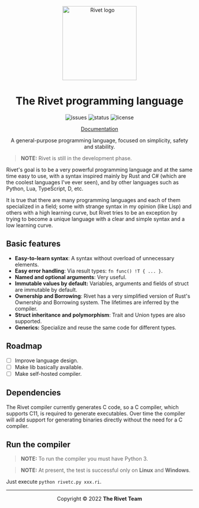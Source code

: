 <div align="center">

<img src="docs/assets/logo.png" alt="Rivet logo" width="200" height="200"/>

# The Rivet programming language

![issues](https://img.shields.io/github/issues/rivet-lang/rivet?style=flat-square)
![status](https://img.shields.io/badge/status-alpha-blue?style=flat-square)
![license](https://img.shields.io/github/license/rivet-lang/rivet?style=flat-square)

[Documentation](docs/00_getting_started.md)

<!--
•
[Changelog](CHANGELOG.md)
-->

A general-purpose programming language, focused on simplicity, safety and stability.

</div>

> **NOTE:** Rivet is still in the development phase.

Rivet's goal is to be a very powerful programming language and at the same time easy
to use, with a syntax inspired mainly by Rust and C# (which are the coolest languages
I've ever seen), and by other languages such as Python, Lua, TypeScript, D, etc.

It is true that there are many programming languages and each of them specialized in
a field; some with strange syntax in my opinion (like Lisp) and others with a high
learning curve, but Rivet tries to be an exception by trying to become a unique
language with a clear and simple syntax and a low learning curve.

## Basic features

* **Easy-to-learn syntax**: A syntax without overload of unnecessary elements.
* **Easy error handling**: Via result types: `fn func() !T { ... }`.
* **Named and optional arguments**: Very useful.
* **Immutable values by default:** Variables, arguments and fields of struct
are immutable by default.
* **Ownership and Borrowing**: Rivet has a very simplified version of Rust's
Ownership and Borrowing system. The lifetimes are inferred by the compiler.
* **Struct inheritance and polymorphism**: Trait and Union types are also
supported.
* **Generics:** Specialize and reuse the same code for different types.

## Roadmap
* [ ] Improve language design.
* [ ] Make lib basically available.
* [ ] Make self-hosted compiler.

## Dependencies

The Rivet compiler currently generates C code, so a C compiler, which supports C11,
is required to generate executables. Over time the compiler will add support for
generating binaries directly without the need for a C compiler.

## Run the compiler

> **NOTE:** To run the compiler you must have Python 3.

> **NOTE:** At present, the test is successful only on **Linux** and **Windows**.

Just execute `python rivetc.py xxx.ri`.

* * *

<div align="center">

Copyright © 2022 **The Rivet Team**

</div>
